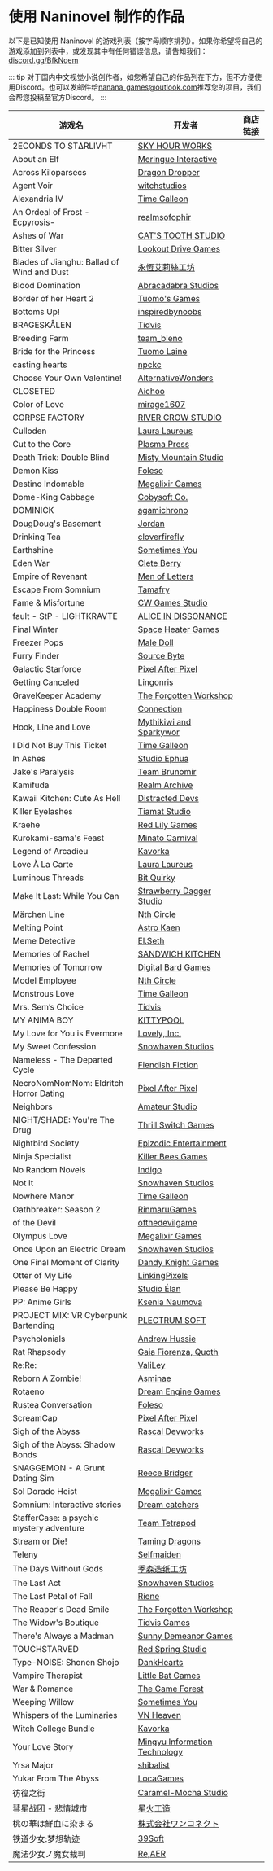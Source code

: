 ﻿---
editLink: false
aside: false
---

# 使用 Naninovel 制作的作品

以下是已知使用 Naninovel 的游戏列表（按字母顺序排列）。如果你希望将自己的游戏添加到列表中，或发现其中有任何错误信息，请告知我们：[discord.gg/BfkNqem](https://discord.gg/BfkNqem)

::: tip
对于国内中文视觉小说创作者，如您希望自己的作品列在下方，但不方便使用Discord。也可以发邮件给[nanana_games@outlook.com](mailto:nanana_games@outlook.com)推荐您的项目，我们会帮您投稿至官方Discord。
:::

<div class="made-with-table">

|游戏名|开发者|商店链接|
|-|-|-|
|2ECONDS TO STΔRLIVHT|[SKY HOUR WORKS](https://www.patreon.com/teamskyhour)|<a class="made-with-store store-steam" title="Steam" target="_blank" href="https://store.steampowered.com/app/1329110"/>|
|About an Elf|[Meringue Interactive](http://www.meringueinteractive.com)|<a class="made-with-store store-switch" title="Nintendo Switch" target="_blank" href="https://www.nintendo.com/games/detail/about-an-elf-switch"/>|
|Across Kiloparsecs|[Dragon Dropper](https://dragondropper.com)|<a class="made-with-store store-steam" title="Steam" target="_blank" href="https://store.steampowered.com/app/2505080"/>|
|Agent Voir|[witchstudios](https://witchstudios.itch.io)|<a class="made-with-store store-itch" title="itch.io" target="_blank" href="https://witchstudios.itch.io/agent-voir-unforgotten-love"/>|
|Alexandria IV|[Time Galleon](https://www.timegalleon.com)|<a class="made-with-store store-steam" title="Steam" target="_blank" href="https://store.steampowered.com/app/1699900"/>|
|An Ordeal of Frost -Ecpyrosis-|[realmsofophir](https://realmsofophir.itch.io)|<a class="made-with-store store-itch" title="itch.io" target="_blank" href="https://realmsofophir.itch.io/anordealoffrost"/>|
|Ashes of War|[CAT'S TOOTH STUDIO]()|<a class="made-with-store store-steam" title="Steam" target="_blank" href="https://store.steampowered.com/app/2265610"/>|
|Bitter Silver|[Lookout Drive Games](https://www.lookoutdrivegames.com)|<a class="made-with-store store-itch" title="itch.io" target="_blank" href="https://lookout-drive-games.itch.io/bitter-silver"/><a class="made-with-store store-steam" title="Steam" target="_blank" href="https://store.steampowered.com/app/1906930"/>|
|Blades of Jianghu: Ballad of Wind and Dust|[永恆艾莉絲工坊](https://twitter.com/EternityAlice)|<a class="made-with-store store-steam" title="Steam" target="_blank" href="https://store.steampowered.com/app/2179300"/>|
|Blood Domination|[Abracadabra Studios]()|<a class="made-with-store store-steam" title="Steam" target="_blank" href="https://store.steampowered.com/app/2747220"/>|
|Border of her Heart 2|[Tuomo's Games](https://tuomosgames.com)|<a class="made-with-store store-steam" title="Steam" target="_blank" href="https://store.steampowered.com/app/1592590"/>|
|Bottoms Up!|[inspiredbynoobs](https://inspiredbynoobs.itch.io)|<a class="made-with-store store-itch" title="itch.io" target="_blank" href="https://inspiredbynoobs.itch.io/bottomsup"/>|
|BRAGESKÅLEN|[Tidvis](https://www.tidvis.no)|<a class="made-with-store store-itch" title="itch.io" target="_blank" href="https://tidvis.itch.io/brageskalen"/><a class="made-with-store store-google" title="Google Play" target="_blank" href="https://play.google.com/store/apps/details?id=com.Tidvis.Brageskalen"/><a class="made-with-store store-apple" title="Apple Store" target="_blank" href="https://apps.apple.com/app/id1640236808"/>|
|Breeding Farm|[team_bieno](https://team-bieno.itch.io)|<a class="made-with-store store-itch" title="itch.io" target="_blank" href="https://team-bieno.itch.io/breeding-farm"/>|
|Bride for the Princess|[Tuomo Laine](https://twitter.com/GamesTuomo)|<a class="made-with-store store-steam" title="Steam" target="_blank" href="https://store.steampowered.com/app/1144550"/>|
|casting hearts|[npckc](https://twitter.com/npckc)|<a class="made-with-store store-itch" title="itch.io" target="_blank" href="https://npckc.itch.io/casting-hearts"/>|
|Choose Your Own Valentine!|[AlternativeWonders](https://alternativewonders.itch.io/)|<a class="made-with-store store-itch" title="itch.io" target="_blank" href="https://alternativewonders.itch.io/choose-your-own-valentine"/>|
|CLOSETED|[Aichoo](https://paichoo.itch.io)|<a class="made-with-store store-itch" title="itch.io" target="_blank" href="https://paichoo.itch.io/closeted"/>|
|Color of Love|[mirage1607](https://mirage1607.itch.io)|<a class="made-with-store store-itch" title="itch.io" target="_blank" href="https://mirage1607.itch.io/coloroflove"/>|
|CORPSE FACTORY|[RIVER CROW STUDIO](https://www.rivercrow.studio)|<a class="made-with-store store-steam" title="Steam" target="_blank" href="https://store.steampowered.com/app/1414250"/><a class="made-with-store store-switch" title="Nintendo Switch" target="_blank" href="https://www.nintendo.com/store/products/corpse-factory-switch"/>|
|Culloden|[Laura Laureus]()|<a class="made-with-store store-itch" title="itch.io" target="_blank" href="https://lauralaureus.itch.io/culloden"/>|
|Cut to the Core|[Plasma Press]()|<a class="made-with-store store-steam" title="Steam" target="_blank" href="https://store.steampowered.com/app/1777000"/>|
|Death Trick: Double Blind|[Misty Mountain Studio](https://dtdoubleblind.com)|<a class="made-with-store store-steam" title="Steam" target="_blank" href="https://store.steampowered.com/app/2254710"/>|
|Demon Kiss|[Foleso](https://twitter.com/folesodev)|<a class="made-with-store store-itch" title="itch.io" target="_blank" href="https://foleso.itch.io/demonkiss"/>|
|Destino Indomable|[Megalixir Games](https://x.com/megalixirgames)|<a class="made-with-store store-steam" title="Steam" target="_blank" href="https://store.steampowered.com/app/3221830"/>|
|Dome-King Cabbage|[Cobysoft Co.](https://cobysoft.co)|<a class="made-with-store store-steam" title="Steam" target="_blank" href="https://store.steampowered.com/app/2092510"/>|
|DOMINICK|[agamichrono](https://agamichrono.itch.io)|<a class="made-with-store store-itch" title="itch.io" target="_blank" href="https://agamichrono.itch.io/dominick-inheritance"/>|
|DougDoug's Basement|[Jordan](https://robotortoise.itch.io)|<a class="made-with-store store-itch" title="itch.io" target="_blank" href="https://robotortoise.itch.io/dougdougsbasement"/>|
|Drinking Tea|[cloverfirefly](https://twitter.com/cloverfirefly)|<a class="made-with-store store-itch" title="itch.io" target="_blank" href="https://cloverfirefly.itch.io/drinking-tea"/>|
|Earthshine|[Sometimes You](https://www.sometimesyou.com)|<a class="made-with-store store-switch" title="Nintendo Switch" target="_blank" href="https://www.nintendo.com/us/store/products/earthshine-switch/"/><a class="made-with-store store-ps" title="Sony PlayStation" target="_blank" href="https://store.playstation.com/en-us/concept/10008929"/>|
|Eden War|[Clete Berry](https://cleteberry.itch.io)|<a class="made-with-store store-itch" title="itch.io" target="_blank" href="https://cleteberry.itch.io/eden-war"/>|
|Empire of Revenant|[Men of Letters](https://www.men-of-letters.org)|<a class="made-with-store store-steam" title="Steam" target="_blank" href="https://store.steampowered.com/app/1844690"/>|
|Escape From Somnium|[Tamafry](https://tamafry.itch.io)|<a class="made-with-store store-itch" title="itch.io" target="_blank" href="https://tamafry.itch.io/escape-from-somnium"/>|
|Fame & Misfortune|[CW Games Studio](https://www.facebook.com/cwgamesstudio)|<a class="made-with-store store-google" title="Google Play" target="_blank" href="https://play.google.com/store/apps/details?id=com.cwgamesstudio.fameandmisfortune"/>|
|fault - StP - LIGHTKRAVTE|[ALICE IN DISSONANCE](https://www.projectwritten.com)|<a class="made-with-store store-steam" title="Steam" target="_blank" href="https://store.steampowered.com/app/1917450"/><a class="made-with-store store-switch" title="Nintendo Switch" target="_blank" href="https://www.nintendo.com/store/products/fault-stp-lightkravte-switch/"/>|
|Final Winter|[Space Heater Games](https://twitter.com/GamesHeater)|<a class="made-with-store store-steam" title="Steam" target="_blank" href="https://store.steampowered.com/app/1497510"/>|
|Freezer Pops|[Male Doll](https://twitter.com/maledollstudio)|<a class="made-with-store store-steam" title="Steam" target="_blank" href="https://store.steampowered.com/app/1468430"/>|
|Furry Finder|[Source Byte](https://source-byte.com)|<a class="made-with-store store-steam" title="Steam" target="_blank" href="https://store.steampowered.com/app/1593510"/>|
|Galactic Starforce|[Pixel After Pixel](http://www.pixelafterpixel.com)|<a class="made-with-store store-steam" title="Steam" target="_blank" href="https://store.steampowered.com/app/2195030"/>|
|Getting Canceled|[Lingonris]()|<a class="made-with-store store-steam" title="Steam" target="_blank" href="https://store.steampowered.com/app/2582380"/>|
|GraveKeeper Academy|[The Forgotten Workshop](https://twitter.com/firgofumbra)|<a class="made-with-store store-itch" title="itch.io" target="_blank" href="https://firgof.itch.io/gravekeeper-academy"/>|
|Happiness Double Room|[Connection](https://twitter.com/Connection2022)|<a class="made-with-store store-steam" title="Steam" target="_blank" href="https://store.steampowered.com/app/1897120"/>|
|Hook, Line and Love|[Mythikiwi and Sparkywor](https://mythikiwi.carrd.co)|<a class="made-with-store store-itch" title="itch.io" target="_blank" href="https://mythikiwi.itch.io/hook-line-and-love"/>|
|I Did Not Buy This Ticket|[Time Galleon](https://www.timegalleon.com)|<a class="made-with-store store-steam" title="Steam" target="_blank" href="https://store.steampowered.com/app/2158650"/>|
|In Ashes|[Studio Ephua](https://ephua.uk)|<a class="made-with-store store-steam" title="Steam" target="_blank" href="https://store.steampowered.com/app/3434420"/>|
|Jake's Paralysis|[Team Brunomir](https://www.teambrunomir.com)|<a class="made-with-store store-steam" title="Steam" target="_blank" href="https://store.steampowered.com/app/1677590"/>|
|Kamifuda|[Realm Archive](https://twitter.com/Kamifuda)|<a class="made-with-store store-steam" title="Steam" target="_blank" href="https://store.steampowered.com/app/1937720"/>|
|Kawaii Kitchen: Cute As Hell|[Distracted Devs](https://twitter.com/distracted_devs)|<a class="made-with-store store-itch" title="itch.io" target="_blank" href="https://distracted-devs.itch.io/kawaii-kitchen-cute-as-hell"/>|
|Killer Eyelashes|[Tiamat Studio](https://tiamat.studio)|<a class="made-with-store store-steam" title="Steam" target="_blank" href="https://store.steampowered.com/app/3402320"/>|
|Kraehe|[Red Lily Games](https://twitter.com/RedLily1104)|<a class="made-with-store store-itch" title="itch.io" target="_blank" href="https://red-lily-games.itch.io/kraehe"/>|
|Kurokami-sama's Feast|[Minato Carnival](http://www.minatocarnival.com)|<a class="made-with-store store-steam" title="Steam" target="_blank" href="https://store.steampowered.com/app/1814930"/><a class="made-with-store store-switch" title="Nintendo Switch" target="_blank" href="https://www.nintendo.com/store/products/kurokami-samas-feast-switch"/>|
|Legend of Arcadieu|[Kavorka](https://kavorkaplay.com)|<a class="made-with-store store-switch" title="Nintendo Switch" target="_blank" href="https://www.nintendo.com/en-us/store/products/legend-of-arcadieu-bundle-switch/"/><a class="made-with-store store-ps" title="Sony PlayStation" target="_blank" href="https://store.playstation.com/en-us/product/UP6472-PPSA08167_00-LEGENDOFARCADIEU"/>|
|Love À La Carte|[Laura Laureus]()|<a class="made-with-store store-itch" title="itch.io" target="_blank" href="https://lauralaureus.itch.io/love-a-la-carte"/>|
|Luminous Threads|[Bit Quirky]()|<a class="made-with-store store-steam" title="Steam" target="_blank" href="https://store.steampowered.com/app/1355790"/>|
|Make It Last: While You Can|[Strawberry Dagger Studio](https://twitter.com/SBDaggerStudio)|<a class="made-with-store store-itch" title="itch.io" target="_blank" href="https://sbds.itch.io/make-it-last-while-you-can"/>|
|Märchen Line|[Nth Circle](https://nthcircle.itch.io)|<a class="made-with-store store-itch" title="itch.io" target="_blank" href="https://nthcircle.itch.io/marchenline"/>|
|Melting Point|[Astro Kaen](https://linktr.ee/astrokaen)|<a class="made-with-store store-itch" title="itch.io" target="_blank" href="https://astrokaen.itch.io/melting-point"/>|
|Meme Detective|[El.Seth](https://twitter.com/ElSeth6)|<a class="made-with-store store-itch" title="itch.io" target="_blank" href="https://elseth.itch.io/meme-detective"/>|
|Memories of Rachel|[SANDWICH KITCHEN](https://sandwich-kitchen.com)|<a class="made-with-store store-steam" title="Steam" target="_blank" href="https://store.steampowered.com/app/3031930"/>|
|Memories of Tomorrow|[Digital Bard Games](https://digitalbardgames.itch.io/)|<a class="made-with-store store-itch" title="itch.io" target="_blank" href="https://digitalbardgames.itch.io/memories-of-tomorrow"/><a class="made-with-store store-steam" title="Steam" target="_blank" href="https://store.steampowered.com/app/1459020"/>|
|Model Employee|[Nth Circle](https://nthcircle.itch.io/)|<a class="made-with-store store-itch" title="itch.io" target="_blank" href="https://nthcircle.itch.io/model-employee"/>|
|Monstrous Love|[Time Galleon](https://www.timegalleon.com)|<a class="made-with-store store-steam" title="Steam" target="_blank" href="https://store.steampowered.com/app/2011410"/>|
|Mrs. Sem’s Choice|[Tidvis](https://www.tidvis.no)|<a class="made-with-store store-itch" title="itch.io" target="_blank" href="https://tidvis.itch.io/fru-sems-valg"/><a class="made-with-store store-google" title="Google Play" target="_blank" href="https://play.google.com/store/apps/details?id=com.Tidvis.FruSemsValg"/><a class="made-with-store store-apple" title="Apple Store" target="_blank" href="https://apps.apple.com/app/id1628756627"/>|
|MY ANIMA BOY|[KITTYPOOL](https://kitty-pool.com)|<a class="made-with-store store-steam" title="Steam" target="_blank" href="https://store.steampowered.com/app/2714270"/><a class="made-with-store store-google" title="Google Play" target="_blank" href="https://play.google.com/store/apps/details?id=com.KITTYPOOL.MYANIMABOY"/><a class="made-with-store store-apple" title="Apple Store" target="_blank" href="https://apps.apple.com/app/id6472044510"/>|
|My Love for You is Evermore|[Lovely, Inc.](https://lovely-inc.constantcontactsites.com)|<a class="made-with-store store-google" title="Google Play" target="_blank" href="https://play.google.com/store/apps/details?id=com.LovelyInc.MyLoveforYouisEvermore"/><a class="made-with-store store-apple" title="Apple Store" target="_blank" href="https://apps.apple.com/app/id1548174371"/>|
|My Sweet Confession|[Snowhaven Studios](https://snowhavenstudios.com/)|<a class="made-with-store store-itch" title="itch.io" target="_blank" href="https://snowhavenstudios.itch.io/my-sweet-confession"/><a class="made-with-store store-steam" title="Steam" target="_blank" href="https://store.steampowered.com/app/1281140"/>|
|Nameless - The Departed Cycle|[Fiendish Fiction](https://www.fiendishfiction.com)|<a class="made-with-store store-itch" title="itch.io" target="_blank" href="https://fiendishfiction.itch.io/nameless"/><a class="made-with-store store-steam" title="Steam" target="_blank" href="https://store.steampowered.com/app/2142810"/>|
|NecroNomNomNom: Eldritch Horror Dating|[Pixel After Pixel](http://www.pixelafterpixel.com)|<a class="made-with-store store-steam" title="Steam" target="_blank" href="https://store.steampowered.com/app/2057360"/>|
|Neighbors|[Amateur Studio](https://twitter.com/neighborsvn)|<a class="made-with-store store-steam" title="Steam" target="_blank" href="https://store.steampowered.com/app/1857200"/>|
|NIGHT/SHADE: You're The Drug|[Thrill Switch Games](https://thrillswitchgames.com)|<a class="made-with-store store-itch" title="itch.io" target="_blank" href="https://thrillswitch.itch.io/nightshade"/><a class="made-with-store store-steam" title="Steam" target="_blank" href="https://store.steampowered.com/app/1474120"/>|
|Nightbird Society|[Epizodic Entertainment](https://epizodic.com)|<a class="made-with-store store-google" title="Google Play" target="_blank" href="https://play.google.com/store/apps/details?id=com.Epizodic.NBS"/><a class="made-with-store store-apple" title="Apple Store" target="_blank" href="https://apps.apple.com/app/id1505280085"/>|
|Ninja Specialist|[Killer Bees Games](http://www.killerbeesgames.com)|<a class="made-with-store store-steam" title="Steam" target="_blank" href="https://store.steampowered.com/app/1646440"/>|
|No Random Novels|[Indigo]()|<a class="made-with-store store-steam" title="Steam" target="_blank" href="https://store.steampowered.com/app/2144530"/>|
|Not It|[Snowhaven Studios](https://snowhavenstudios.com)|<a class="made-with-store store-itch" title="itch.io" target="_blank" href="https://snowhavenstudios.itch.io/not-it"/><a class="made-with-store store-steam" title="Steam" target="_blank" href="https://store.steampowered.com/app/1719770"/>|
|Nowhere Manor|[Time Galleon](https://www.timegalleon.com)|<a class="made-with-store store-steam" title="Steam" target="_blank" href="https://store.steampowered.com/app/2017120"/>|
|Oathbreaker: Season 2|[RinmaruGames](http://www.rinmarugames.com)|<a class="made-with-store store-itch" title="itch.io" target="_blank" href="https://rinmarugames.itch.io/oathbreaker-season-2"/>|
|of the Devil|[ofthedevilgame](https://otdgame.carrd.co)|<a class="made-with-store store-itch" title="itch.io" target="_blank" href="https://ofthedevilgame.itch.io/of-the-devil"/>|
|Olympus Love|[Megalixir Games](http://megalixirgames.com)|<a class="made-with-store store-google" title="Google Play" target="_blank" href="https://play.google.com/store/apps/details?id=com.MegalixirGames.OlympusLove"/>|
|Once Upon an Electric Dream|[Snowhaven Studios](https://snowhavenstudios.com)|<a class="made-with-store store-itch" title="itch.io" target="_blank" href="https://snowhavenstudios.itch.io/once-upon-an-electric-dream"/><a class="made-with-store store-steam" title="Steam" target="_blank" href="https://store.steampowered.com/app/1264090"/>|
|One Final Moment of Clarity|[Dandy Knight Games](https://dandyknightgames.com/)|<a class="made-with-store store-itch" title="itch.io" target="_blank" href="https://dandyknightgames.itch.io/moment-of-clarity"/>|
|Otter of My Life|[LinkingPixels](https://linkingpixels.github.io/)|<a class="made-with-store store-steam" title="Steam" target="_blank" href="https://store.steampowered.com/app/984690"/>|
|Please Be Happy|[Studio Élan](https://vnstudioelan.com)|<a class="made-with-store store-itch" title="itch.io" target="_blank" href="https://vnstudioelan.itch.io/please-be-happy"/><a class="made-with-store store-steam" title="Steam" target="_blank" href="https://store.steampowered.com/app/844670"/><a class="made-with-store store-switch" title="Nintendo Switch" target="_blank" href="https://www.nintendo.com/us/store/products/please-be-happy-switch/"/><a class="made-with-store store-ps" title="Sony PlayStation" target="_blank" href="https://store.playstation.com/en-us/concept/10010977"/><a class="made-with-store store-xbox" title="Microsoft Xbox" target="_blank" href="https://www.xbox.com/en-us/games/store/please-be-happy/9n60lqsxp3xc"/><a class="made-with-store store-ms" title="Microsoft Store" target="_blank" href="https://apps.microsoft.com/detail/9n4mb9w06cgb?hl=en-US&gl=CZ"/>|
|PP: Anime Girls|[Ksenia Naumova]()|<a class="made-with-store store-google" title="Google Play" target="_blank" href="https://play.google.com/store/apps/details?id=anime.lovestory.Girl.Simulator.Game"/><a class="made-with-store store-apple" title="Apple Store" target="_blank" href="https://apps.apple.com/app/id1530522784"/>|
|PROJECT MIX: VR Cyberpunk Bartending|[PLECTRUM SOFT](https://linktr.ee/plectrumsoft)|<a class="made-with-store store-steam" title="Steam" target="_blank" href="https://store.steampowered.com/app/2714490"/>|
|Psycholonials|[Andrew Hussie](https://twitter.com/andrewhussie)|<a class="made-with-store store-steam" title="Steam" target="_blank" href="https://store.steampowered.com/app/1529810"/><a class="made-with-store store-google" title="Google Play" target="_blank" href="https://play.google.com/store/apps/details?id=com.TheSilenceMill.Psycholonials"/><a class="made-with-store store-apple" title="Apple Store" target="_blank" href="https://apps.apple.com/app/id1549735879"/>|
|Rat Rhapsody|[Gaia Fiorenza, Quoth]()|<a class="made-with-store store-itch" title="itch.io" target="_blank" href="https://gaiafiorenza.itch.io/rat-rhapsody"/>|
|Re:Re:|[ValiLey](https://valiley.myportfolio.com/portfolio)|<a class="made-with-store store-itch" title="itch.io" target="_blank" href="https://valiley.itch.io/rere"/>|
|Reborn A Zombie!|[Asminae](https://twitter.com/AsminaeGames)|<a class="made-with-store store-steam" title="Steam" target="_blank" href="https://store.steampowered.com/app/2283350"/>|
|Rotaeno|[Dream Engine Games](http://rotaeno.com)|<a class="made-with-store store-google" title="Google Play" target="_blank" href="https://play.google.com/store/apps/details?id=com.xd.rotaeno.googleplay"/><a class="made-with-store store-apple" title="Apple Store" target="_blank" href="https://apps.apple.com/app/id1614771445"/>|
|Rustea Conversation|[Foleso](https://twitter.com/folesodev)|<a class="made-with-store store-itch" title="itch.io" target="_blank" href="https://foleso.itch.io/rustea-conversation"/>|
|ScreamCap|[Pixel After Pixel](http://pixelafterpixel.com)|<a class="made-with-store store-steam" title="Steam" target="_blank" href="https://store.steampowered.com/app/1618180"/>|
|Sigh of the Abyss|[Rascal Devworks](https://rascaldev.works)|<a class="made-with-store store-steam" title="Steam" target="_blank" href="https://store.steampowered.com/app/2025310"/>|
|Sigh of the Abyss: Shadow Bonds|[Rascal Devworks](https://rascaldev.works)|<a class="made-with-store store-steam" title="Steam" target="_blank" href="https://store.steampowered.com/app/1829640"/>|
|SNAGGEMON - A Grunt Dating Sim|[Reece Bridger](https://www.reecebridger.com)|<a class="made-with-store store-itch" title="itch.io" target="_blank" href="https://reecebridger.itch.io/snaggemon-a-grunt-dating-sim"/>|
|Sol Dorado Heist|[Megalixir Games](http://megalixirgames.com)|<a class="made-with-store store-itch" title="itch.io" target="_blank" href="https://megalixirgames.itch.io/soldoradoheist"/><a class="made-with-store store-steam" title="Steam" target="_blank" href="https://store.steampowered.com/app/1579720"/><a class="made-with-store store-google" title="Google Play" target="_blank" href="https://play.google.com/store/apps/details?id=com.MegalixirGames.SolDoradoHeist"/><a class="made-with-store store-switch" title="Nintendo Switch" target="_blank" href="https://www.nintendo.com/us/store/products/sol-dorado-heist-switch"/><a class="made-with-store store-ps" title="Sony PlayStation" target="_blank" href="https://store.playstation.com/en-us/concept/10012252"/><a class="made-with-store store-xbox" title="Microsoft Xbox" target="_blank" href="https://www.microsoft.com/store/productid/9n1fhl8gr6cw"/><a class="made-with-store store-ms" title="Microsoft Store" target="_blank" href="https://www.microsoft.com/store/productid/9p679mfh8w8p"/>|
|Somnium: Interactive stories|[Dream catchers]()|<a class="made-with-store store-google" title="Google Play" target="_blank" href="https://play.google.com/store/apps/details?id=com.Dreamcatch.Somnium"/>|
|StafferCase: a psychic mystery adventure|[Team Tetrapod](https://twitter.com/Team_Tetrapod)|<a class="made-with-store store-steam" title="Steam" target="_blank" href="https://store.steampowered.com/app/2128480"/>|
|Stream or Die!|[Taming Dragons](https://www.tamingdragons.com)|<a class="made-with-store store-steam" title="Steam" target="_blank" href="https://store.steampowered.com/app/2530160"/>|
|Teleny|[Selfmaiden]()|<a class="made-with-store store-itch" title="itch.io" target="_blank" href="https://selfmaiden.itch.io/teleny"/>|
|The Days Without Gods|[季森造纸工坊]()|<a class="made-with-store store-steam" title="Steam" target="_blank" href="https://store.steampowered.com/app/1983270"/>|
|The Last Act|[Snowhaven Studios](https://snowhavenstudios.com)|<a class="made-with-store store-steam" title="Steam" target="_blank" href="https://store.steampowered.com/app/1412180"/>|
|The Last Petal of Fall|[Riene](https://twitter.com/Raienelline)|<a class="made-with-store store-itch" title="itch.io" target="_blank" href="https://raienelline.itch.io/the-last-petal-of-fall"/>|
|The Reaper's Dead Smile|[The Forgotten Workshop](https://twitter.com/firgofumbra)|<a class="made-with-store store-itch" title="itch.io" target="_blank" href="https://firgof.itch.io/the-reapers-dead-smile"/>|
|The Widow's Boutique|[Tidvis Games](https://www.tidvis.no)|<a class="made-with-store store-itch" title="itch.io" target="_blank" href="https://tidvis.itch.io/the-widows-boutique"/><a class="made-with-store store-steam" title="Steam" target="_blank" href="https://store.steampowered.com/app/2184880"/><a class="made-with-store store-google" title="Google Play" target="_blank" href="https://play.google.com/store/apps/details?id=com.TidvisGames.TheWidowsBoutique"/><a class="made-with-store store-apple" title="Apple Store" target="_blank" href="https://apps.apple.com/app/id6447751841"/>|
|There's Always a Madman|[Sunny Demeanor Games](https://sunnydemeanorgames.com)|<a class="made-with-store store-steam" title="Steam" target="_blank" href="https://store.steampowered.com/app/2390500"/>|
|TOUCHSTARVED|[Red Spring Studio](https://www.redspring.studio)|<a class="made-with-store store-steam" title="Steam" target="_blank" href="https://store.steampowered.com/app/2185510"/>|
|Type-NOISE: Shonen Shojo|[DankHearts](https://www.zatsuonkei.com)|<a class="made-with-store store-steam" title="Steam" target="_blank" href="https://store.steampowered.com/app/2507560"/>|
|Vampire Therapist|[Little Bat Games](https://littlebat.games)|<a class="made-with-store store-steam" title="Steam" target="_blank" href="https://store.steampowered.com/app/2481020"/>|
|War & Romance|[The Game Forest](https://the-game-forest.com)|<a class="made-with-store store-itch" title="itch.io" target="_blank" href="https://the-game-forest.itch.io"/>|
|Weeping Willow|[Sometimes You](https://www.sometimesyou.com)|<a class="made-with-store store-switch" title="Nintendo Switch" target="_blank" href="https://www.nintendo.com/us/store/products/weeping-willow-detective-visual-novel-switch/"/><a class="made-with-store store-ps" title="Sony PlayStation" target="_blank" href="https://store.playstation.com/en-us/concept/10006181"/><a class="made-with-store store-xbox" title="Microsoft Xbox" target="_blank" href="https://www.xbox.com/en-us/games/store/weeping-willow-xbox-series-x-s/9nswjkrv55v1"/><a class="made-with-store store-ms" title="Microsoft Store" target="_blank" href="https://www.microsoft.com/en-us/p/weeping-willow-windows/9pcnsr8mqrs5"/>|
|Whispers of the Luminaries|[VN Heaven](https://vrheaven.io)|<a class="made-with-store store-steam" title="Steam" target="_blank" href="https://store.steampowered.com/app/2393870"/>|
|Witch College Bundle|[Kavorka](https://kavorkaplay.com)|<a class="made-with-store store-switch" title="Nintendo Switch" target="_blank" href="https://www.nintendo.co.uk/Games/Nintendo-Switch-download-software/Witch-College-Bundle-2257462.html"/><a class="made-with-store store-ps" title="Sony PlayStation" target="_blank" href="https://store.playstation.com/en-us/product/UP6472-PPSA08169_00-WITCHCOLLEGEBUND"/>|
|Your Love Story|[Mingyu Information Technology]()|<a class="made-with-store store-steam" title="Steam" target="_blank" href="https://store.steampowered.com/app/2010830"/>|
|Yrsa Major|[shibalist](https://twitter.com/ShibaList)|<a class="made-with-store store-itch" title="itch.io" target="_blank" href="https://shibalist.itch.io/yrsa-major"/>|
|Yukar From The Abyss|[LocaGames](https://www.loca.games)|<a class="made-with-store store-steam" title="Steam" target="_blank" href="https://store.steampowered.com/app/2070220"/>|
|彷徨之街|[Caramel-Mocha Studio](https://thestreetofadrift.com)|<a class="made-with-store store-steam" title="Steam" target="_blank" href="https://store.steampowered.com/app/1672670"/>|
|彗星战团 - 悲情城市|[星火工造]()|<a class="made-with-store store-steam" title="Steam" target="_blank" href="https://store.steampowered.com/app/2804640"/>|
|桃の華は鮮血に染まる|[株式会社ワンコネクト](https://one-c.info)|<a class="made-with-store store-steam" title="Steam" target="_blank" href="https://store.steampowered.com/app/2274610"/><a class="made-with-store store-switch" title="Nintendo Switch" target="_blank" href="https://store-jp.nintendo.com/list/software/70010000070481.html"/>|
|铁道少女:梦想轨迹|[39Soft](https://weibo.com/moerail)|<a class="made-with-store store-steam" title="Steam" target="_blank" href="https://store.steampowered.com/app/1294060"/>|
|魔法少女ノ魔女裁判|[Re,AER](https://manosaba.com)|<a class="made-with-store store-steam" title="Steam" target="_blank" href="https://store.steampowered.com/app/3101040"/>|

</div>
